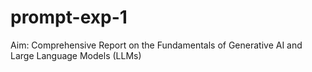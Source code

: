 # prompt-exp-1
Aim: Comprehensive Report on the Fundamentals of Generative AI and Large Language Models (LLMs)
